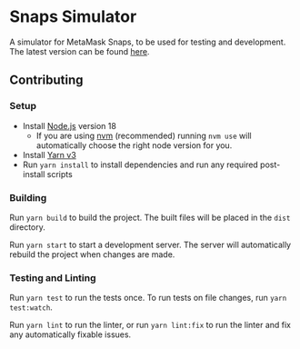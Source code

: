 # Snaps Simulator

A simulator for MetaMask Snaps, to be used for testing and development. The
latest version can be found [here](https://metamask.github.io/snaps/snaps-simulator/latest/).

## Contributing

### Setup

- Install [Node.js](https://nodejs.org) version 18
  - If you are using [nvm](https://github.com/creationix/nvm#installation) (recommended) running `nvm use` will automatically choose the right node version for you.
- Install [Yarn v3](https://yarnpkg.com/getting-started/install)
- Run `yarn install` to install dependencies and run any required post-install scripts

### Building

Run `yarn build` to build the project. The built files will be placed in the `dist` directory.

Run `yarn start` to start a development server. The server will automatically rebuild the project when changes are made.

### Testing and Linting

Run `yarn test` to run the tests once. To run tests on file changes, run `yarn test:watch`.

Run `yarn lint` to run the linter, or run `yarn lint:fix` to run the linter and fix any automatically fixable issues.

